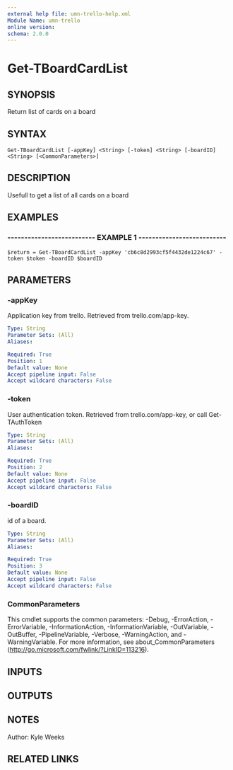 ```yaml
---
external help file: umn-trello-help.xml
Module Name: umn-trello
online version: 
schema: 2.0.0
---
```


# Get-TBoardCardList

## SYNOPSIS
Return list of cards on a board

## SYNTAX

```
Get-TBoardCardList [-appKey] <String> [-token] <String> [-boardID] <String> [<CommonParameters>]
```

## DESCRIPTION
Usefull to get a list of all cards on a board

## EXAMPLES

### -------------------------- EXAMPLE 1 --------------------------
```
$return = Get-TBoardCardList -appKey 'cb6c8d2993cf5f4432de1224c67' -token $token -boardID $boardID
```

## PARAMETERS

### -appKey
Application key from trello.
Retrieved from trello.com/app-key.

```yaml
Type: String
Parameter Sets: (All)
Aliases: 

Required: True
Position: 1
Default value: None
Accept pipeline input: False
Accept wildcard characters: False
```

### -token
User authentication token.
Retrieved from trello.com/app-key, or call Get-TAuthToken

```yaml
Type: String
Parameter Sets: (All)
Aliases: 

Required: True
Position: 2
Default value: None
Accept pipeline input: False
Accept wildcard characters: False
```

### -boardID
id of a board.

```yaml
Type: String
Parameter Sets: (All)
Aliases: 

Required: True
Position: 3
Default value: None
Accept pipeline input: False
Accept wildcard characters: False
```

### CommonParameters
This cmdlet supports the common parameters: -Debug, -ErrorAction, -ErrorVariable, -InformationAction, -InformationVariable, -OutVariable, -OutBuffer, -PipelineVariable, -Verbose, -WarningAction, and -WarningVariable. For more information, see about_CommonParameters (http://go.microsoft.com/fwlink/?LinkID=113216).

## INPUTS

## OUTPUTS

## NOTES
Author: Kyle Weeks

## RELATED LINKS

